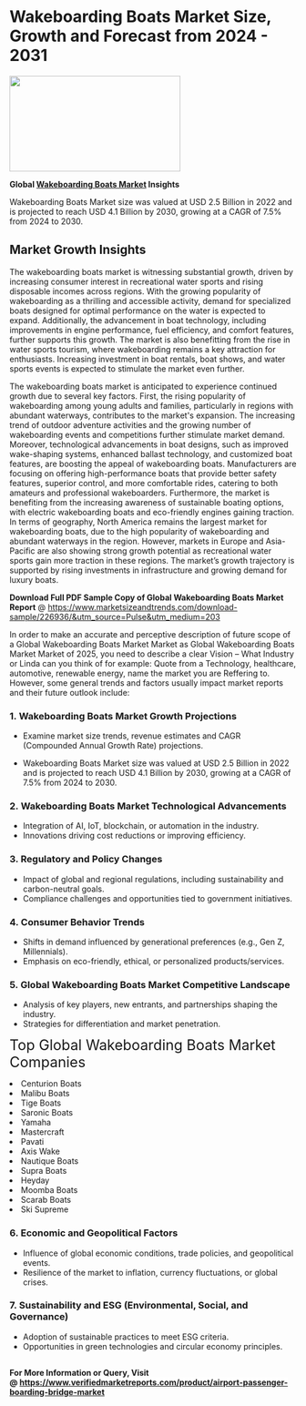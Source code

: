 <H1>Wakeboarding Boats Market Size, Growth and Forecast from 2024 - 2031</H1><img class="aligncenter size-medium wp-image-584254" src="https://thirdeyenews.in/wp-content/uploads/2024/09/Global-Market-Research-300x168.jpeg" alt="" width="300" height="168" /><p><strong>Global&nbsp;<a href="https://www.marketsizeandtrends.com/download-sample/226936/&amp;utm_source=Pulse&amp;utm_medium=203">Wakeboarding Boats Market</a> Insights</strong></p><p>Wakeboarding Boats Market size was valued at USD 2.5 Billion in 2022 and is projected to reach USD 4.1 Billion by 2030, growing at a CAGR of 7.5% from 2024 to 2030.</p><p><h2>Market Growth Insights</h2> <p>The wakeboarding boats market is witnessing substantial growth, driven by increasing consumer interest in recreational water sports and rising disposable incomes across regions. With the growing popularity of wakeboarding as a thrilling and accessible activity, demand for specialized boats designed for optimal performance on the water is expected to expand. Additionally, the advancement in boat technology, including improvements in engine performance, fuel efficiency, and comfort features, further supports this growth. The market is also benefitting from the rise in water sports tourism, where wakeboarding remains a key attraction for enthusiasts. Increasing investment in boat rentals, boat shows, and water sports events is expected to stimulate the market even further. </p> <p>The wakeboarding boats market is anticipated to experience continued growth due to several key factors. First, the rising popularity of wakeboarding among young adults and families, particularly in regions with abundant waterways, contributes to the market's expansion. The increasing trend of outdoor adventure activities and the growing number of wakeboarding events and competitions further stimulate market demand. Moreover, technological advancements in boat designs, such as improved wake-shaping systems, enhanced ballast technology, and customized boat features, are boosting the appeal of wakeboarding boats. Manufacturers are focusing on offering high-performance boats that provide better safety features, superior control, and more comfortable rides, catering to both amateurs and professional wakeboarders. Furthermore, the market is benefiting from the increasing awareness of sustainable boating options, with electric wakeboarding boats and eco-friendly engines gaining traction. In terms of geography, North America remains the largest market for wakeboarding boats, due to the high popularity of wakeboarding and abundant waterways in the region. However, markets in Europe and Asia-Pacific are also showing strong growth potential as recreational water sports gain more traction in these regions. The market’s growth trajectory is supported by rising investments in infrastructure and growing demand for luxury boats. </p><p><span class=""><strong>Download Full PDF Sample Copy of Global Wakeboarding Boats Market Report</strong> @ <a href="https://www.marketsizeandtrends.com/download-sample/226936/&amp;utm_source=Pulse&amp;utm_medium=203" target="_blank">https://www.marketsizeandtrends.com/download-sample/226936/&amp;utm_source=Pulse&amp;utm_medium=203</a></span></p><p>In order to make an accurate and perceptive description of future scope of a Global&nbsp;Wakeboarding Boats Market Market as Global&nbsp;Wakeboarding Boats Market Market of 2025, you need to describe a clear Vision &ndash; What Industry or Linda can you think of for example: Quote from a Technology, healthcare, automotive, renewable energy, name the market you are Reffering to. However, some general trends and factors usually impact market reports and their future outlook include:</p><h3>1.&nbsp;<strong>Wakeboarding Boats Market Growth Projections</strong></h3><ul><li>Examine market size trends, revenue estimates and CAGR (Compounded Annual Growth Rate) projections.</li><li><p>Wakeboarding Boats Market size was valued at USD 2.5 Billion in 2022 and is projected to reach USD 4.1 Billion by 2030, growing at a CAGR of 7.5% from 2024 to 2030.</p></li></ul><h3>2.&nbsp;<strong>Wakeboarding Boats Market Technological Advancements</strong></h3><ul><li>Integration of AI, IoT, blockchain, or automation in the industry.</li><li>Innovations driving cost reductions or improving efficiency.</li></ul><h3>3.&nbsp;<strong>Regulatory and Policy Changes</strong></h3><ul><li>Impact of global and regional regulations, including sustainability and carbon-neutral goals.</li><li>Compliance challenges and opportunities tied to government initiatives.</li></ul><h3>4.&nbsp;<strong>Consumer Behavior Trends</strong></h3><ul><li>Shifts in demand influenced by generational preferences (e.g., Gen Z, Millennials).</li><li>Emphasis on eco-friendly, ethical, or personalized products/services.</li></ul><h3>5.&nbsp;<strong>Global Wakeboarding Boats Market Competitive Landscape</strong></h3><ul><li>Analysis of key players, new entrants, and partnerships shaping the industry.</li><li>Strategies for differentiation and market penetration.</li></ul><p data-pm-slice="1 1 []"><span style="color: inherit; font-family: inherit; font-size: 25px;">Top Global Wakeboarding Boats Market Companies</span></p><div class="" data-test-id=""><p><li>Centurion Boats</li><li> Malibu Boats</li><li> Tige Boats</li><li> Saronic Boats</li><li> Yamaha</li><li> Mastercraft</li><li> Pavati</li><li> Axis Wake</li><li> Nautique Boats</li><li> Supra Boats</li><li> Heyday</li><li> Moomba Boats</li><li> Scarab Boats</li><li> Ski Supreme</li></p></div><h3>6.&nbsp;<strong>Economic and Geopolitical Factors</strong></h3><ul><li>Influence of global economic conditions, trade policies, and geopolitical events.</li><li>Resilience of the market to inflation, currency fluctuations, or global crises.</li></ul><h3>7.&nbsp;<strong>Sustainability and ESG (Environmental, Social, and Governance)</strong></h3><ul><li>Adoption of sustainable practices to meet ESG criteria.</li><li>Opportunities in green technologies and circular economy principles.</li></ul><h2><strong style="font-size: 14px;">For More Information or Query, Visit @&nbsp;</strong><a style="background-color: #ffffff; font-size: 14px;" href="https://www.marketsizeandtrends.com/report/wakeboarding-boats-market/" target="_blank">https://www.verifiedmarketreports.com/product/airport-passenger-boarding-bridge-market</a></h2>
